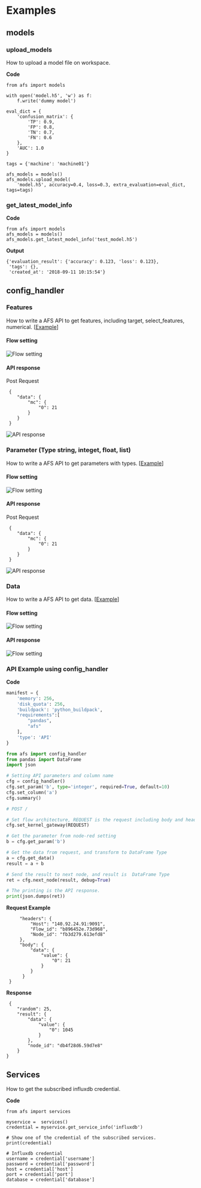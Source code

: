 
# Examples

## models

### upload_models

How to upload a model file on workspace. 

**Code**
```
from afs import models

with open('model.h5', 'w') as f:
    f.write('dummy model')

eval_dict = {
    'confusion_matrix': {
        'TP': 0.9,
        'FP': 0.8,
        'TN': 0.7,
        'FN': 0.6
    },
    'AUC': 1.0
}

tags = {'machine': 'machine01'}

afs_models = models()
afs_models.upload_model(
    'model.h5', accuracy=0.4, loss=0.3, extra_evaluation=eval_dict, tags=tags)
```



### get_latest_model_info

**Code**
```
from afs import models
afs_models = models()
afs_models.get_latest_model_info('test_model.h5')
```
**Output**
```
{'evaluation_result': {'accuracy': 0.123, 'loss': 0.123},
 'tags': {},
 'created_at': '2018-09-11 10:15:54'}
```


## config_handler

### Features
How to write a AFS API to get features, including target, select_features, numerical. [[Example](https://github.com/benchuang11046/afs/blob/master/docs/jupyter_md/sdk_featrues.md)]

#### Flow setting

![Flow setting](_static/images/examples/features01.PNG)

#### API response

Post Request
```
 {
    "data": {
        "mc": {
            "0": 21
        }
    }
 }
```

![API response](_static/images/examples/features02.PNG)

### Parameter (Type string, integet, float, list)

How to write a AFS API to get parameters with types.  [[Example](https://github.com/benchuang11046/afs/blob/master/docs/jupyter_md/sdk_parameters.md)]

#### Flow setting

![Flow setting](_static/images/examples/parameter01.PNG)

#### API response

Post Request
```
 {
    "data": {
        "mc": {
            "0": 21
        }
    }
 }
```
![API response](_static/images/examples/parameter02.PNG)


### Data

How to write a AFS API to get data.  [[Example](https://github.com/benchuang11046/afs/blob/master/docs/jupyter_md/sdk_data.ipynb)]

#### Flow setting

![Flow setting](_static/images/examples/get_data01.PNG)

#### API response

![Flow setting](_static/images/examples/get_data02.PNG)


### API Example using config_handler 


**Code**
```python
manifest = {
    'memory': 256,
    'disk_quota': 256,
    'buildpack': 'python_buildpack',
    "requirements":[
        "pandas",
        "afs"
    ],
    'type': 'API'
}
```


```python
from afs import config_handler
from pandas import DataFrame
import json

# Setting API parameters and column name
cfg = config_handler()
cfg.set_param('b', type='integer', required=True, default=10)
cfg.set_column('a')
cfg.summary()
```


```python
# POST /

# Set flow architecture, REQUEST is the request including body and headers from client
cfg.set_kernel_gateway(REQUEST)

# Get the parameter from node-red setting
b = cfg.get_param('b')

# Get the data from request, and transform to DataFrame Type
a = cfg.get_data()
result = a + b

# Send the result to next node, and result is  DataFrame Type
ret = cfg.next_node(result, debug=True)

# The printing is the API response.
print(json.dumps(ret))
```


**Request Example**

```
     "headers": {
         "Host": "140.92.24.91:9091",
         "Flow_id": "b896452e.73d968",
         "Node_id": "fb3d279.613efd8"
     },
     "body": {
         "data": {
             "value": {
                 "0": 21
             }
         }
      }
 }
```

**Response**
```
 {
    "random": 25,
    "result": {
        "data": {
            "value": {
                "0": 1045
            }
        },
        "node_id": "db4f28d6.59d7e8"
    }
}
```





## Services

How to get the subscribed influxdb credential. 

**Code**
```
from afs import services

myservice =  services()
credential = myservice.get_service_info('influxdb')

# Show one of the credential of the subscribed services.
print(credential)

# Influxdb credential
username = credential['username']
password = credential['password']
host = credential['host']
port = credential['port']
database = credential['database']

```
